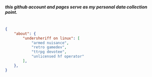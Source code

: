 <h5>
this github account and pages serve as my personal data collection point.<br><br>
</h5>

```json
{
    "about": {
        "undersheriff on linux": [
            "armed nuisance",
            "retro gamedev",
            "ttrpg devotee",
            "unlicensed hf operator"
        ],
    },
}

```

